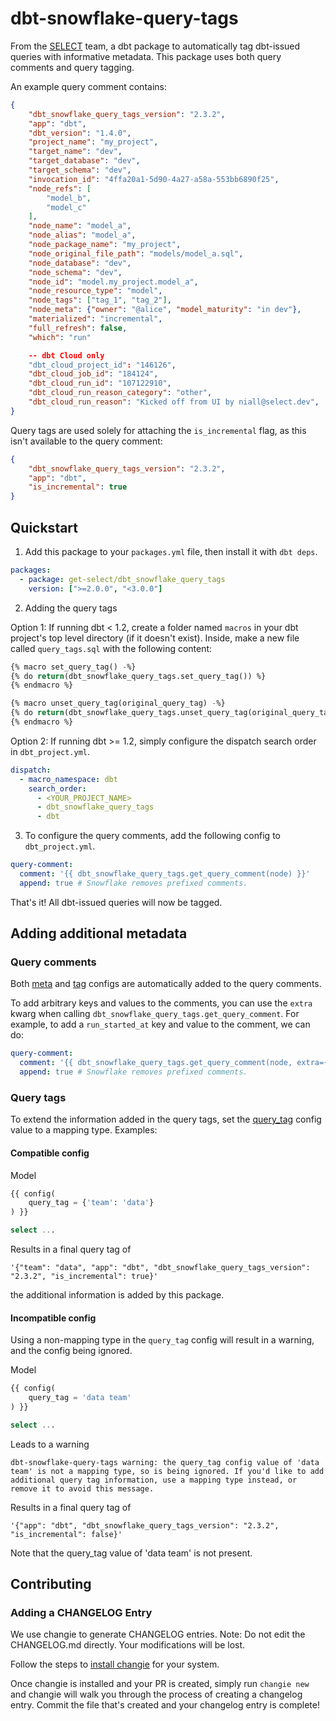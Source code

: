 # dbt-snowflake-query-tags

From the [SELECT](https://select.dev) team, a dbt package to automatically tag dbt-issued queries with informative metadata. This package uses both query comments and query tagging.

An example query comment contains:

```json
{
    "dbt_snowflake_query_tags_version": "2.3.2",
    "app": "dbt",
    "dbt_version": "1.4.0",
    "project_name": "my_project",
    "target_name": "dev",
    "target_database": "dev",
    "target_schema": "dev",
    "invocation_id": "4ffa20a1-5d90-4a27-a58a-553bb6890f25",
    "node_refs": [
        "model_b",
        "model_c"
    ],
    "node_name": "model_a",
    "node_alias": "model_a",
    "node_package_name": "my_project",
    "node_original_file_path": "models/model_a.sql",
    "node_database": "dev",
    "node_schema": "dev",
    "node_id": "model.my_project.model_a",
    "node_resource_type": "model",
    "node_tags": ["tag_1", "tag_2"],
    "node_meta": {"owner": "@alice", "model_maturity": "in dev"},
    "materialized": "incremental",
    "full_refresh": false,
    "which": "run"

    -- dbt Cloud only
    "dbt_cloud_project_id": "146126",
    "dbt_cloud_job_id": "184124",
    "dbt_cloud_run_id": "107122910",
    "dbt_cloud_run_reason_category": "other",
    "dbt_cloud_run_reason": "Kicked off from UI by niall@select.dev",
}
```

Query tags are used solely for attaching the `is_incremental` flag, as this isn't available to the query comment:

```json
{
    "dbt_snowflake_query_tags_version": "2.3.2",
    "app": "dbt",
    "is_incremental": true
}
```

## Quickstart

1. Add this package to your `packages.yml` file, then install it with `dbt deps`.

```yaml
packages:
  - package: get-select/dbt_snowflake_query_tags
    version: [">=2.0.0", "<3.0.0"]
```

2. Adding the query tags

Option 1: If running dbt < 1.2, create a folder named `macros` in your dbt project's top level directory (if it doesn't exist). Inside, make a new file called `query_tags.sql` with the following content:

```sql
{% macro set_query_tag() -%}
{% do return(dbt_snowflake_query_tags.set_query_tag()) %}
{% endmacro %}

{% macro unset_query_tag(original_query_tag) -%}
{% do return(dbt_snowflake_query_tags.unset_query_tag(original_query_tag)) %}
{% endmacro %}
```

Option 2: If running dbt >= 1.2, simply configure the dispatch search order in `dbt_project.yml`.

```yaml
dispatch:
  - macro_namespace: dbt
    search_order:
      - <YOUR_PROJECT_NAME>
      - dbt_snowflake_query_tags
      - dbt
```

3. To configure the query comments, add the following config to `dbt_project.yml`.

```yaml
query-comment:
  comment: '{{ dbt_snowflake_query_tags.get_query_comment(node) }}'
  append: true # Snowflake removes prefixed comments.
```

That's it! All dbt-issued queries will now be tagged.

## Adding additional metadata

### Query comments

Both [meta](https://docs.getdbt.com/reference/resource-configs/meta) and [tag](https://docs.getdbt.com/reference/resource-configs/tags) configs are automatically added to the query comments.

To add arbitrary keys and values to the comments, you can use the `extra` kwarg when calling `dbt_snowflake_query_tags.get_query_comment`. For example, to add a `run_started_at` key and value to the comment, we can do:

```yaml
query-comment:
  comment: '{{ dbt_snowflake_query_tags.get_query_comment(node, extra={"run_started_at": builtins.run_started_at | string }) }}'
  append: true # Snowflake removes prefixed comments.
```

### Query tags

To extend the information added in the query tags, set the [query_tag](https://docs.getdbt.com/reference/resource-configs/snowflake-configs#query-tags) config value to a mapping type. Examples:

#### Compatible config

Model
```sql
{{ config(
    query_tag = {'team': 'data'}
) }}

select ...
```

Results in a final query tag of
```
'{"team": "data", "app": "dbt", "dbt_snowflake_query_tags_version": "2.3.2", "is_incremental": true}'
```

the additional information is added by this package.

#### Incompatible config

Using a non-mapping type in the `query_tag` config will result in a warning, and the config being ignored.

Model
```sql
{{ config(
    query_tag = 'data team'
) }}

select ...
```

Leads to a warning
```
dbt-snowflake-query-tags warning: the query_tag config value of 'data team' is not a mapping type, so is being ignored. If you'd like to add additional query tag information, use a mapping type instead, or remove it to avoid this message.
```

Results in a final query tag of
```
'{"app": "dbt", "dbt_snowflake_query_tags_version": "2.3.2", "is_incremental": false}'
```

Note that the query_tag value of 'data team' is not present.

## Contributing

### Adding a CHANGELOG Entry
We use changie to generate CHANGELOG entries. Note: Do not edit the CHANGELOG.md directly. Your modifications will be lost.

Follow the steps to [install changie](https://changie.dev/guide/installation/) for your system.

Once changie is installed and your PR is created, simply run `changie new` and changie will walk you through the process of creating a changelog entry. Commit the file that's created and your changelog entry is complete!

